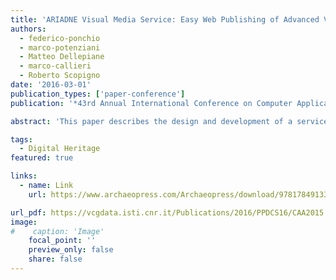 ```yaml
---
title: 'ARIADNE Visual Media Service: Easy Web Publishing of Advanced Visual Media'
authors:
  - federico-ponchio
  - marco-potenziani
  - Matteo Dellepiane
  - marco-callieri
  - Roberto Scopigno
date: '2016-03-01'
publication_types: ['paper-conference']
publication: '*43rd Annual International Conference on Computer Applications and Quantitative Methods in Archaeology*'

abstract: 'This paper describes the design and development of a service for "visual media" files. In the first phase of the ARIADNE project we reviewed the status of visual media resources (2D, RTI, 3D) in the archaeology domain, but there was possibility of publishing visual media resources on the web. To fill this gap we have designed a service aimed at providing easy and unsupervised publication on the web. The service provides a very easy interface (a simple web form) that allows the user to upload the visual media file; the data is then transformed in a web-compliant format, supporting multi-resolution encoding, compression, and progressive transmission. At the end of the data-processing phase the user receives an email containing the URL of the published asset (or, in case he/she wants to store the file locally, a .zip file). Specific browsers for the three types of media have also been developed, based on 3DHOP technology.'

tags:
  - Digital Heritage
featured: true

links:
  - name: Link
    url: https://www.archaeopress.com/Archaeopress/download/9781784913373

url_pdf: https://vcgdata.isti.cnr.it/Publications/2016/PPDCS16/CAA2015  (Paper) ARIADNE Visual Media Service - Easy Web Publishing of Advanced Visual Media.pdf
image:
#    caption: 'Image'
    focal_point: ''
    preview_only: false
    share: false
---
```

<!--
{{< figure src="https://vcgdata.isti.cnr.it/Publications/2016/PPDCS16/fig6_3D_apollo.png" >}}
-->